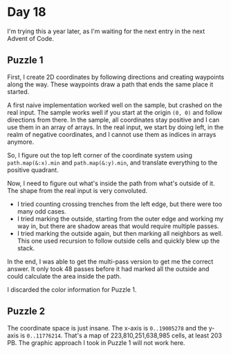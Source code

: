 # Day 18

I'm trying this a year later, as I'm waiting for the next entry in the next
Advent of Code.

## Puzzle 1

First, I create 2D coordinates by following directions and creating waypoints
along the way.  These waypoints draw a path that ends the same place it started.

A first naive implementation worked well on the sample, but crashed on the real
input.  The sample works well if you start at the origin `(0, 0)` and follow
directions from there.  In the sample, all coordinates stay positive and I can
use them in an array of arrays.  In the real input, we start by doing left, in
the realm of negative coordinates, and I cannot use them as indices in arrays
anymore.

So, I figure out the top left corner of the coordinate system using
`path.map(&:x).min` and `path.map(&:y).min`, and translate everything to the
positive quadrant.

Now, I need to figure out what's inside the path from what's outside of it.
The shape from the real input is very convoluted.

- I tried counting crossing trenches from the left edge, but there were too many 
  odd cases.
- I tried marking the outside, starting from the outer edge and working my way
  in, but there are shadow areas that would require multiple passes.
- I tried marking the outside again, but then marking all neighbors as well.
  This one used recursion to follow outside cells and quickly blew up the stack.

In the end, I was able to get the multi-pass version to get me the correct
answer.  It only took 48 passes before it had marked all the outside and could
calculate the area inside the path.

I discarded the color information for Puzzle 1.

## Puzzle 2

The coordinate space is just insane.  The x-axis is `0..19005278` and the y-axis
is `0..11776214`.  That's a map of 223,810,251,638,985 cells, at least 203 PB.
The graphic approach I took in Puzzle 1 will not work here.
